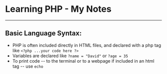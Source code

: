 # Learning PHP - My Notes

---

## Basic Language Syntax:

- PHP is often included directly in HTML files, and declared with a php tag like `<?php ...your code here ?>`
- Variables are declared like `?name = "David"` or `?age = 35`
- To print code -- to the terminal or to a webpage if included in an html tag -- use `echo`
